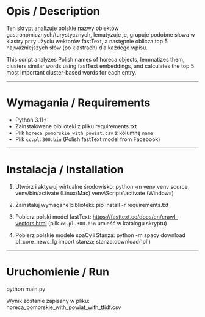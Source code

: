 # Opis / Description

Ten skrypt analizuje polskie nazwy obiektów gastronomicznych/turystycznych,
lematyzuje je, grupuje podobne słowa w klastry przy użyciu wektorów fastText,
a następnie oblicza top 5 najważniejszych słów (po klastrach) dla każdego wpisu.

This script analyzes Polish names of horeca objects, lemmatizes them,
clusters similar words using fastText embeddings, and calculates the top 5
most important cluster-based words for each entry.

---

# Wymagania / Requirements

- Python 3.11+
- Zainstalowane biblioteki z pliku requirements.txt
- Plik `horeca_pomorskie_with_powiat.csv` z kolumną `name`
- Plik `cc.pl.300.bin` (Polish fastText model from Facebook)

---

# Instalacja / Installation

1. Utwórz i aktywuj wirtualne środowisko:
   python -m venv venv
   source venv/bin/activate  (Linux/Mac)
   venv\Scripts\activate     (Windows)

2. Zainstaluj wymagane biblioteki:
   pip install -r requirements.txt

3. Pobierz polski model fastText:
   https://fasttext.cc/docs/en/crawl-vectors.html
   (plik `cc.pl.300.bin` umieść w katalogu skryptu)

4. Pobierz polskie modele spaCy i Stanza:
   python -m spacy download pl_core_news_lg
   import stanza; stanza.download('pl')

---

# Uruchomienie / Run

python main.py

Wynik zostanie zapisany w pliku:
horeca_pomorskie_with_powiat_with_tfidf.csv
